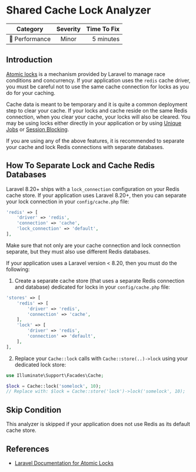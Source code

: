 # Shared Cache Lock Analyzer

| Category       | Severity   | Time To Fix  |
| -------------  |:----------:| ------------:|
| :rocket: Performance | Minor | 5 minutes  |

## Introduction

[Atomic locks](https://laravel.com/docs/cache#atomic-locks) is a mechanism provided by Laravel to manage race conditions and concurrency. If your application uses the `redis` cache driver, you must be careful not to use the same cache connection for locks as you do for your caching.

Cache data is meant to be temporary and it is quite a common deployment step to clear your cache. If your locks and cache reside on the same Redis connection, when you clear your cache, your locks will also be cleared. You may be using locks either directly in your application or by using [Unique Jobs](https://laravel.com/docs/queues#unique-jobs) or [Session Blocking](https://laravel.com/docs/session#session-blocking).

If you are using any of the above features, it is recommended to separate your cache and lock Redis connections with separate databases.

## How To Separate Lock and Cache Redis Databases

Laravel 8.20+ ships with a `lock_connection` configuration on your Redis cache store. If your application uses Laravel 8.20+, then you can separate your lock connection in your `config/cache.php` file:

```php
'redis' => [
    'driver' => 'redis',
    'connection' => 'cache',
    'lock_connection' => 'default',
],
```

Make sure that not only are your cache connection and lock connection separate, but they must also use different Redis databases.

If your application uses a Laravel version < 8.20, then you must do the following:

1. Create a separate cache store (that uses a separate Redis connection and database) dedicated for locks in your `config/cache.php` file:

```php
'stores' => [
    'redis' => [
        'driver' => 'redis',
        'connection' => 'cache',
    ],
    'lock' => [
        'driver' => 'redis',
        'connection' => 'default',
    ],
],
```

2. Replace your `Cache::lock` calls with `Cache::store(..)->lock` using your dedicated lock store:

```php
use Illuminate\Support\Facades\Cache;

$lock = Cache::lock('somelock', 10);
// Replace with: $lock = Cache::store('lock')->lock('somelock', 10);
```

## Skip Condition

This analyzer is skipped if your application does not use Redis as its default cache store.

## References

- [Laravel Documentation for Atomic Locks](https://laravel.com/docs/cache#atomic-locks)